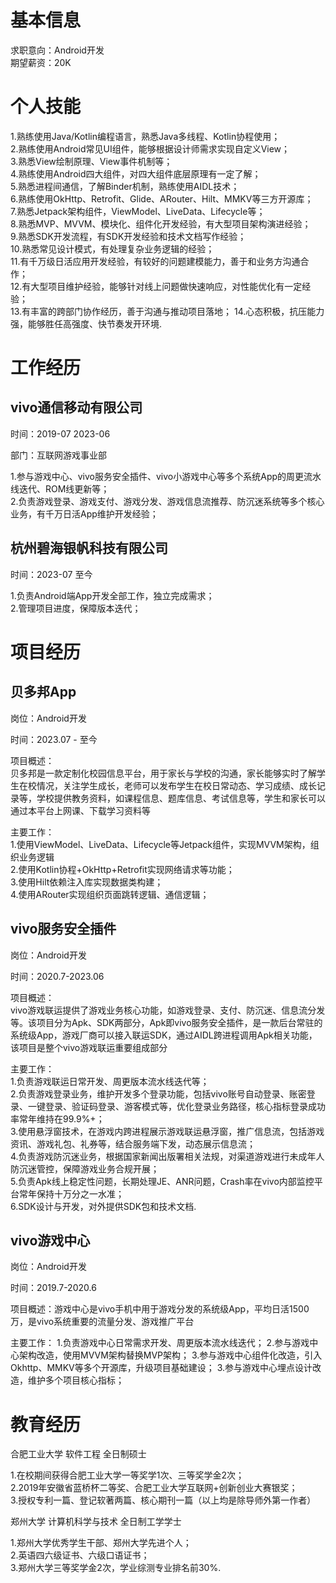 # 基本信息

求职意向：Android开发  
期望薪资：20K

# 个人技能
1.熟练使用Java/Kotlin编程语言，熟悉Java多线程、Kotlin协程使用；  
2.熟练使用Android常见UI组件，能够根据设计师需求实现自定义View；  
3.熟悉View绘制原理、View事件机制等；  
4.熟练使用Android四大组件，对四大组件底层原理有一定了解；  
5.熟悉进程间通信，了解Binder机制，熟练使用AIDL技术；  
6.熟练使用OkHttp、Retrofit、Glide、ARouter、Hilt、MMKV等三方开源库；  
7.熟悉Jetpack架构组件，ViewModel、LiveData、Lifecycle等；  
8.熟悉MVP、MVVM、模块化、组件化开发经验，有大型项目架构演进经验；  
9.熟悉SDK开发流程，有SDK开发经验和技术文档写作经验；  
10.熟悉常见设计模式，有处理复杂业务逻辑的经验；  
11.有千万级日活应用开发经验，有较好的问题建模能力，善于和业务方沟通合作；  
12.有大型项目维护经验，能够针对线上问题做快速响应，对性能优化有一定经验；  
13.有丰富的跨部门协作经历，善于沟通与推动项目落地；
14.心态积极，抗压能力强，能够胜任高强度、快节奏发开环境.
 
# 工作经历  

## vivo通信移动有限公司

时间：2019-07 2023-06

部门：互联网游戏事业部

1.参与游戏中心、vivo服务安全插件、vivo小游戏中心等多个系统App的周更流水线迭代、ROM线更新等；  
2.负责游戏登录、游戏支付、游戏分发、游戏信息流推荐、防沉迷系统等多个核心业务，有千万日活App维护开发经验；

## 杭州碧海银帆科技有限公司

时间：2023-07 至今

1.负责Android端App开发全部工作，独立完成需求；  
2.管理项目进度，保障版本迭代；
 
 
# 项目经历  

## 贝多邦App

岗位：Android开发

时间：2023.07 - 至今  

项目概述：  
贝多邦是一款定制化校园信息平台，用于家长与学校的沟通，家长能够实时了解学生在校情况，关注学生成长，老师可以发布学生在校日常动态、学习成绩、成长记录等，学校提供教务资料，如课程信息、题库信息、考试信息等，学生和家长可以通过本平台上网课、下载学习资料等

主要工作：  
1.使用ViewModel、LiveData、Lifecycle等Jetpack组件，实现MVVM架构，组织业务逻辑  
2.使用Kotlin协程+OkHttp+Retrofit实现网络请求等功能；  
3.使用Hilt依赖注入库实现数据类构建；  
4.使用ARouter实现组织页面跳转逻辑、通信逻辑；  

## vivo服务安全插件

岗位：Android开发

时间：2020.7-2023.06

项目概述：  
vivo游戏联运提供了游戏业务核心功能，如游戏登录、支付、防沉迷、信息流分发等。该项目分为Apk、SDK两部分，Apk即vivo服务安全插件，是一款后台常驻的系统级App，游戏厂商可以接入联运SDK，通过AIDL跨进程调用Apk相关功能，该项目是整个vivo游戏联运重要组成部分

主要工作：  
1.负责游戏联运日常开发、周更版本流水线迭代等；  
2.负责游戏登录业务，维护开发多个登录功能，包括vivo账号自动登录、账密登录、一键登录、验证码登录、游客模式等，优化登录业务路径，核心指标登录成功率常年维持在99.9%+；  
3.使用悬浮窗技术，在游戏内跨进程展示游戏联运悬浮窗，推广信息流，包括游戏资讯、游戏礼包、礼券等，结合服务端下发，动态展示信息流；  
4.负责游戏防沉迷业务，根据国家新闻出版署相关法规，对渠道游戏进行未成年人防沉迷管控，保障游戏业务合规开展；  
5.负责Apk线上稳定性问题，长期处理JE、ANR问题，Crash率在vivo内部监控平台常年保持十万分之一水准；  
6.SDK设计与开发，对外提供SDK包和技术文档.


## vivo游戏中心 

岗位：Android开发

时间：2019.7-2020.6

项目概述：游戏中心是vivo手机中用于游戏分发的系统级App，平均日活1500万，是vivo系统重要的流量分发、游戏推广平台

主要工作：
1.负责游戏中心日常需求开发、周更版本流水线迭代；
2.参与游戏中心架构改造，使用MVVM架构替换MVP架构；
3.参与游戏中心组件化改造，引入Okhttp、MMKV等多个开源库，升级项目基础建设；
3.参与游戏中心埋点设计改造，维护多个项目核心指标；
 
# 教育经历

合肥工业大学  软件工程  全日制硕士

1.在校期间获得合肥工业大学一等奖学1次、三等奖学金2次；  
2.2019年安徽省蓝桥杯二等奖、合肥工业大学互联网+创新创业大赛银奖；  
3.授权专利一篇、登记软著两篇、核心期刊一篇（以上均是除导师外第一作者） 

郑州大学 计算机科学与技术 全日制工学学士

1.郑州大学优秀学生干部、郑州大学先进个人；  
2.英语四六级证书、六级口语证书；  
3.郑州大学三等奖学金2次，学业综测专业排名前30%.